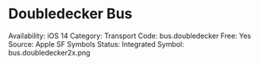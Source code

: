 # Doubledecker Bus

Availability: iOS 14
Category: Transport
Code: bus.doubledecker
Free: Yes
Source: Apple SF Symbols
Status: Integrated
Symbol: bus.doubledecker2x.png